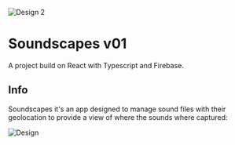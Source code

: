 
![Design 2](https://user-images.githubusercontent.com/101208273/191495731-a03f5808-a277-4f4f-815d-1eb0d62521c8.png)


# Soundscapes v01

A project build on React with Typescript and Firebase.

## Info

Soundscapes it's an app designed to manage sound files with their geolocation to provide a view of where the sounds where captured:

![Design](https://user-images.githubusercontent.com/101208273/191495380-dc60648c-3699-4d4c-8588-72d9a9b6dbbd.png)



